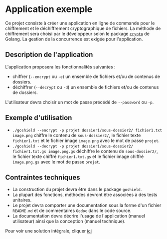 # Application exemple

Ce projet consiste à créer une application en ligne de commande pour le chiffrement et le déchiffrement cryptographique de fichiers. La méthode de chiffrement sera choisi par le développeur selon le package [`crypto`](https://golang.org/pkg/crypto/) de Golang. La gestion de la concurrence est exigée pour l'application. 


## Description de l'application 

L'application proposera les fonctionnalités suivantes : 

- chiffrer (`--encrypt` ou `-e`) un ensemble de fichiers et/ou de contenus de dossiers. 
- déchiffrer (`--decrypt` ou `-d`) un ensemble de fichiers et/ou de contenus de dossiers. 

L'utilisateur devra choisir un mot de passe précédé de `--password` ou `-p`. 


## Exemple d'utilisation

- `./goshield --encrypt -p projet dossier1/sous-dossier2/ fichier1.txt image.png` chiffre le contenu de `sous-dossier2/`, le fichier texte `fichier1.txt` et le fichier image `image.png` avec le mot de passe `projet`. 
- `./goshield --decrypt -p projet dossier1/sous-dossier2/ fichier1.txt.gs image.png.gs` déchiffre le contenu de `sous-dossier2/`, le fichier texte chiffré `fichier1.txt.gs` et le fichier image chiffré `image.png.gs` avec le mot de passe `projet`. 


## Contraintes techniques 

- La construction du projet devra être dans le package `goshield`.
- La plupart des fonctions, méthodes devront être associées à des tests unitaires.
- Le projet devra comporter une documentation sous la forme d'un fichier `README.md` et de commentaires `Godoc` dans le code source. 
- La documentation devra décrire l'usage de l'application (manuel utilisateur) ainsi que la conception (manuel technique). 

Pour voir une solution intégrale, cliquer [ici](http://www.github.com/Heisenberk/GoShield/)